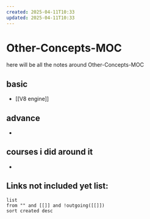 ```yaml
---
created: 2025-04-11T10:33
updated: 2025-04-11T10:33
---
```


# Other-Concepts-MOC

here will be all the notes around Other-Concepts-MOC

## basic

- [[V8 engine]]

## advance

- 


## courses i did around it

- 



## **Links not included yet list:**
```dataview
list
from "" and [[]] and !outgoing([[]])
sort created desc
```
